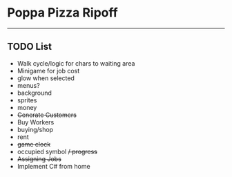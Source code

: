
# Poppa Pizza Ripoff

---

## TODO List

- Walk cycle/logic for chars to waiting area
- Minigame for job cost
- glow when selected
- menus?
- background
- sprites
- money
- ~~Generate Customers~~
- Buy Workers
- buying/shop
- rent
- ~~game clock~~
- occupied symbol ~~/ progress~~
- ~~Assigning Jobs~~
- Implement C# from home
